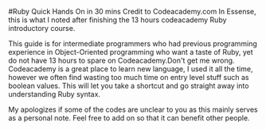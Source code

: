 #Ruby Quick Hands On in 30 mins 
Credit to Codeacademy.com
In Essense, this is what I noted after finishing the 13 hours codeacademy Ruby introductory course. 

This guide is for intermediate programmers who had previous programming experience in Object-Oriented programming who want a taste of Ruby, yet do not have 13 hours to spare on Codeacademy.Don't get me wrong. Codeacademy is a great place to learn new language, I used it all the time, however we often find wasting too much time on entry level stuff such as boolean values.  This will let you take a shortcut and go straight away into understanding Ruby syntax.

My apologizes if some of the codes are unclear to you as this mainly serves as a personal note. Feel free to add on so that it can benefit other people. 
